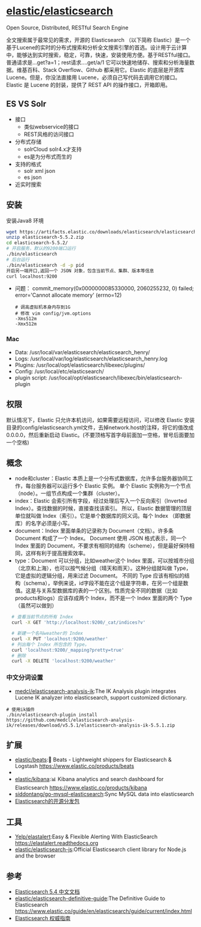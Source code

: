 # [elastic/elasticsearch](https://github.com/elastic/elasticsearch)

Open Source, Distributed, RESTful Search Engine

全文搜索属于最常见的需求，开源的 Elasticsearch （以下简称 Elastic）是一个基于Lucene的实时的分布式搜索和分析全文搜索引擎的首选。设计用于云计算中，能够达到实时搜索，稳定，可靠，快速，安装使用方便。基于RESTful接口。普通请求是...get?a=1；rest请求....get/a/1 它可以快速地储存、搜索和分析海量数据。维基百科、Stack Overflow、Github 都采用它。Elastic 的底层是开源库 Lucene。但是，你没法直接用 Lucene，必须自己写代码去调用它的接口。Elastic 是 Lucene 的封装，提供了 REST API 的操作接口，开箱即用。

## ES VS Solr

* 接口
  - 类似webservice的接口
  - REST风格的访问接口
* 分布式存储
  - solrCloud solr4.x才支持
  - es是为分布式而生的
* 支持的格式
  - solr xml json
  - es json
* 近实时搜索

## 安装

安装Java8 环境

```sh
wget https://artifacts.elastic.co/downloads/elasticsearch/elasticsearch-5.5.2.zip
unzip elasticsearch-5.5.2.zip
cd elasticsearch-5.5.2/
# 开启服务，默认的9200端口运行
./bin/elasticsearch
# 后台运行
./bin/elasticsearch -d -p pid
开启另一端开口,返回一个 JSON 对象，包含当前节点、集群、版本等信息
curl localhost:9200
```

- 问题： commit_memory(0x0000000085330000, 2060255232, 0) failed; error='Cannot allocate memory' (errno=12)

  ```
  # 调高虚拟机本身内存到1G
  # 修改 vim config/jvm.options
  -Xms512m
  -Xmx512m
  ```

### Mac

* Data:    /usr/local/var/elasticsearch/elasticsearch_henry/
* Logs:    /usr/local/var/log/elasticsearch/elasticsearch_henry.log
* Plugins: /usr/local/opt/elasticsearch/libexec/plugins/
* Config:  /usr/local/etc/elasticsearch/
* plugin script: /usr/local/opt/elasticsearch/libexec/bin/elasticsearch-plugin

## 权限

默认情况下，Elastic 只允许本机访问，如果需要远程访问，可以修改 Elastic 安装目录的config/elasticsearch.yml文件，去掉network.host的注释，将它的值改成0.0.0.0，然后重新启动 Elastic。(不要顶格写首字母前面加一空格，冒号后面要加一个空格)

## 概念

* node和cluster：Elastic 本质上是一个分布式数据库，允许多台服务器协同工作，每台服务器可以运行多个 Elastic 实例。 单个 Elastic 实例称为一个节点（node）。一组节点构成一个集群（cluster）。
* index：Elastic 会索引所有字段，经过处理后写入一个反向索引（Inverted Index）。查找数据的时候，直接查找该索引。 所以，Elastic 数据管理的顶层单位就叫做 Index（索引）。它是单个数据库的同义词。每个 Index （即数据库）的名字必须是小写。
* document：Index 里面单条的记录称为 Document（文档）。许多条 Document 构成了一个 Index。 Document 使用 JSON 格式表示，同一个 Index 里面的 Document，不要求有相同的结构（scheme），但是最好保持相同，这样有利于提高搜索效率。
* type：Document 可以分组，比如weather这个 Index 里面，可以按城市分组（北京和上海），也可以按气候分组（晴天和雨天）。这种分组就叫做 Type，它是虚拟的逻辑分组，用来过滤 Document。 不同的 Type 应该有相似的结构（schema），举例来说，id字段不能在这个组是字符串，在另一个组是数值。这是与关系型数据库的表的一个区别。性质完全不同的数据（比如products和logs）应该存成两个 Index，而不是一个 Index 里面的两个 Type（虽然可以做到）

```sh
  # 查看当前节点的所有 Index
  curl -X GET 'http://localhost:9200/_cat/indices?v'

  # 新建一个名叫weather的 Index
  curl -X PUT 'localhost:9200/weather'
  # 列出每个 Index 所包含的 Type。
  curl 'localhost:9200/_mapping?pretty=true'
  # 删除
  curl -X DELETE 'localhost:9200/weather'
```

### 中文分词设置

* [medcl/elasticsearch-analysis-ik](https://github.com/medcl/elasticsearch-analysis-ik):The IK Analysis plugin integrates Lucene IK analyzer into elasticsearch, support customized dictionary.

```
# 使用ik插件
./bin/elasticsearch-plugin install https://github.com/medcl/elasticsearch-analysis-ik/releases/download/v5.5.1/elasticsearch-analysis-ik-5.5.1.zip
```

## 扩展

* [elastic/beats](https://github.com/elastic/beats):🐠 Beats - Lightweight shippers for Elasticsearch & Logstash https://www.elastic.co/products/beats
* [](http://www.cnblogs.com/raphael5200/p/5335155.html)
* [elastic/kibana](https://github.com/elastic/kibana):📊 Kibana analytics and search dashboard for Elasticsearch https://www.elastic.co/products/kibana
* [siddontang/go-mysql-elasticsearch](https://github.com/siddontang/go-mysql-elasticsearch):Sync MySQL data into elasticsearch
* [Elasticsearch的开源分发包](https://opendistro.github.io/for-elasticsearch/)

## 工具

* [Yelp/elastalert](https://github.com/Yelp/elastalert):Easy & Flexible Alerting With ElasticSearch https://elastalert.readthedocs.org
* [elastic/elasticsearch-js](https://github.com/elastic/elasticsearch-js):Official Elasticsearch client library for Node.js and the browser

## 参考

* [Elasticsearch 5.4 中文文档](http://cwiki.apachecn.org/pages/viewpage.action?pageId=4260364)
* [ elastic/elasticsearch-definitive-guide](https://github.com/elastic/elasticsearch-definitive-guide):The Definitive Guide to Elasticsearch https://www.elastic.co/guide/en/elasticsearch/guide/current/index.html
* [Elasticsearch 权威指南](https://fuxiaopang.gitbooks.io/learnelasticsearch/)
